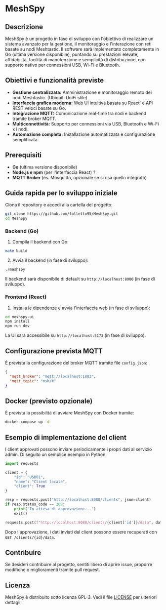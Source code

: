 # MeshSpy

## Descrizione

MeshSpy è un progetto in fase di sviluppo con l'obiettivo di realizzare un sistema avanzato per la gestione, il monitoraggio e l'interazione con reti basate su nodi Meshtastic. Il software sarà implementato completamente in Go (ultima versione disponibile), puntando su prestazioni elevate, affidabilità, facilità di manutenzione e semplicità di distribuzione, con supporto nativo per connessioni USB, Wi-Fi e Bluetooth.

## Obiettivi e funzionalità previste

* **Gestione centralizzata:** Amministrazione e monitoraggio remoto dei nodi Meshtastic. (Ubiquiti UniFi stile)
* **Interfaccia grafica moderna:** Web UI intuitiva basata su React' e API REST veloci basate su Go.
* **Integrazione MQTT:** Comunicazione real-time tra nodi e backend tramite broker MQTT.
* **Multiconnettività:** Supporto per connessioni via USB, Bluetooth e Wi-Fi x i nodi.
* **Automazione completa:** Installazione automatizzata e configurazione semplificata.

## Prerequisiti

* **Go** (ultima versione disponibile)
* **Node.js e npm** (per l'interfaccia React) ?
* **MQTT Broker** (es. Mosquitto, opzionale se si usa quello integrato)

## Guida rapida per lo sviluppo iniziale

Clona il repository e accedi alla cartella del progetto:

```bash
git clone https://github.com/folletto95/MeshSpy.git
cd MeshSpy
```

### Backend (Go)

1. Compila il backend con Go:

```bash
make build
```

2. Avvia il backend (in fase di sviluppo):

```bash
./meshspy
```

Il backend sarà disponibile di default su `http://localhost:8000` (in fase di sviluppo).

### Frontend (React)

1. Installa le dipendenze e avvia l'interfaccia web (in fase di sviluppo):

```bash
cd meshspy-ui
npm install
npm run dev
```

La UI sarà accessibile su `http://localhost:5173` (in fase di sviluppo).

## Configurazione prevista MQTT

È prevista la configurazione del broker MQTT tramite file `config.json`:

```json
{
  "mqtt_broker": "mqtt://localhost:1883",
  "mqtt_topic": "msh/#"
}
```

## Docker (previsto opzionale)

È prevista la possibilità di avviare MeshSpy con Docker tramite:

```bash
docker-compose up -d
```

## Esempio di implementazione del client

I client approvati possono inviare periodicamente i propri dati al servizio admin. Di seguito un semplice esempio in Python:

```python
import requests

client = {
    "id": "USB01",
    "name": "Client locale",
    "client": True
}

resp = requests.post("http://localhost:8080/clients", json=client)
if resp.status_code == 202:
    print("In attesa di approvazione...")
    exit()

requests.post(f"http://localhost:8080/clients/{client['id']}/data", data="ciao")
```

Dopo l'approvazione, i dati inviati dal client possono essere recuperati con `GET /clients/{id}/data`.

## Contribuire

Se desideri contribuire al progetto, sentiti libero di aprire issue, proporre modifiche o miglioramenti tramite pull request.

## Licenza

MeshSpy è distribuito sotto licenza GPL-3. Vedi il file [LICENSE](LICENSE) per ulteriori dettagli.
